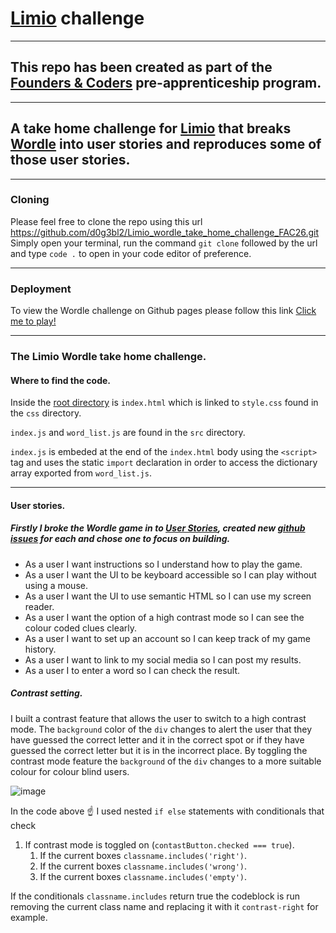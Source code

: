 # [Limio](https://www.limio.com/) challenge

---

## This repo has been created as part of the [Founders & Coders](https://learn.foundersandcoders.com) pre-apprenticeship program.

---

## A take home challenge for [Limio](https://www.limio.com/) that breaks [Wordle](https://www.nytimes.com/games/wordle/index.html) into user stories and reproduces some of those user stories.

---

### Cloning

Please feel free to clone the repo using this url https://github.com/d0g3bl2/Limio_wordle_take_home_challenge_FAC26.git Simply open your terminal, run the command `git clone` followed by the url and type `code .` to open in your code editor of preference.

---

### Deployment

To view the Wordle challenge on Github pages please follow this link [Click me to play!](https://d0g3bl2.github.io/Limio_wordle_take_home_challenge_FAC26/)

---

### The Limio Wordle take home challenge.

#### Where to find the code.

Inside the [root directory](https://github.com/d0g3bl2/Limio_wordle_take_home_challenge_FAC26.git) is `index.html` which is linked to `style.css` found in the `css` directory. 

`index.js` and `word_list.js` are found in the `src` directory. 

`index.js` is embeded at the end of the `index.html` body using the `<script>` tag and uses the static `import` declaration in order to access the dictionary array exported from `word_list.js`. 

---

#### User stories.

##### Firstly I broke the Wordle game in to [User Stories](https://www.visual-paradigm.com/guide/agile-software-development/what-is-user-story/), created new [github issues](https://github.com/d0g3bl2/Limio_wordle_take_home_challenge_FAC26/issues) for each and chose one to focus on building.

- As a user I want instructions so I understand how to play the game.
- As a user I want the UI to be keyboard accessible so I can play without using a mouse.
- As a user I want the UI to use semantic HTML so I can use my screen reader.
- As a user I want the option of a high contrast mode so I can see the colour coded clues clearly.
- As a user I want to set up an account so I can keep track of my game history.
- As a user I want to link to my social media so I can post my results.
- As a user I to enter a word so I can check the result.

##### Contrast setting.

I built a contrast feature that allows the user to switch to a high contrast mode. The `background` color of the `div` changes to alert the user that they have guessed the correct letter and it in the correct spot or if they have guessed the correct letter but it is in the incorrect place. By toggling the contrast mode feature the `background` of the `div` changes to a more suitable colour for colour blind users.

![image](https://user-images.githubusercontent.com/99536044/205695784-db50d395-64f6-44f2-8a45-999dad8a877e.png)

In the code above ☝️ I used nested `if else` statements with conditionals that check

1. If contrast mode is toggled on (`contastButton.checked === true`).
   1. If the current boxes `classname.includes('right')`. 
   2. If the current boxes `classname.includes('wrong')`. 
   3. If the current boxes `classname.includes('empty')`. 
   
If the conditionals `classname.includes` return true the codeblock is run removing the current class name and replacing it with it `contrast-right` for example.

